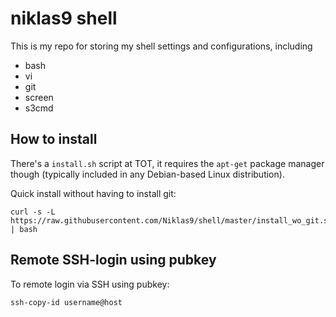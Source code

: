 # niklas9 shell

This is my repo for storing my shell settings and configurations, including

  * bash
  * vi
  * git
  * screen
  * s3cmd

## How to install
There's a `install.sh` script at TOT, it requires the `apt-get` package manager
though (typically included in any Debian-based Linux distribution).

Quick install without having to install git:

```
curl -s -L https://raw.githubusercontent.com/Niklas9/shell/master/install_wo_git.sh | bash
```

## Remote SSH-login using pubkey
To remote login via SSH using pubkey:

```
ssh-copy-id username@host
```
